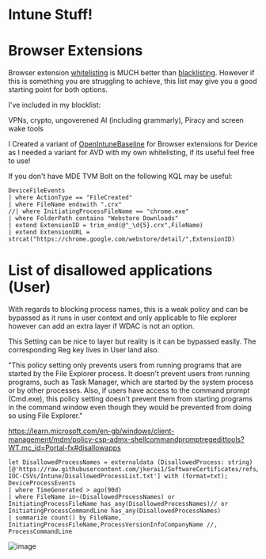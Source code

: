 # Intune Stuff!  

# Browser Extensions 
Browser extension [whitelisting](https://github.com/jkerai1/SoftwareCertificates/blob/main/Bulk-IOC-CSVs/Intune/WhitelistedExtensionIDs.md) is MUCH better than [blacklisting](https://github.com/jkerai1/SoftwareCertificates/blob/main/Bulk-IOC-CSVs/Intune/Intune%20Browser%20Extension_IDs_the_user_should_be_prevented_from_installing.csv). However if this is something you are struggling to achieve, this list may give you a good starting point for both options.  

I've included in my blocklist:  

VPNs, crypto, ungoverened AI (including grammarly), Piracy and screen wake tools 

I Created a variant of [OpenIntuneBaseline](https://github.com/SkipToTheEndpoint/OpenIntuneBaseline/blob/main/WINDOWS/IntuneManagement/SettingsCatalog/Win%20-%20OIB%20-%20Microsoft%20Edge%20-%20U%20-%20Extensions%20-%20v3.1.json) for Browser extensions for Device as I needed a variant for AVD with my own whitelisting, if its useful feel free to use!

If you don't have MDE TVM Bolt on the following KQL may be useful:

```
DeviceFileEvents
| where ActionType == "FileCreated"
| where FileName endswith ".crx"
//| where InitiatingProcessFileName == "chrome.exe"
| where FolderPath contains "Webstore Downloads"
| extend ExtensionID = trim_end(@"_\d{5}.crx",FileName)
| extend ExtensionURL = strcat("https://chrome.google.com/webstore/detail/",ExtensionID)
```

# List of disallowed applications (User)

With regards to blocking process names, this is a weak policy and can be bypassed as it runs in user context and only applicable to file explorer however can add an extra layer if WDAC is not an option.

This Setting can be nice to layer but reality is it can be bypassed easily. The corresponding Reg key lives in User land also.    

"This policy setting only prevents users from running programs that are started by the File Explorer process. It doesn't prevent users from running programs, such as Task Manager, which are started by the system process or by other processes. Also, if users have access to the command prompt (Cmd.exe), this policy setting doesn't prevent them from starting programs in the command window even though they would be prevented from doing so using File Explorer."  

https://learn.microsoft.com/en-gb/windows/client-management/mdm/policy-csp-admx-shellcommandpromptregedittools?WT.mc_id=Portal-fx#disallowapps

```
let DisallowedProcessNames = externaldata (DisallowedProcess: string) [@'https://raw.githubusercontent.com/jkerai1/SoftwareCertificates/refs/heads/main/Bulk-IOC-CSVs/Intune/DisallowedProcessList.txt'] with (format=txt);
DeviceProcessEvents
| where TimeGenerated > ago(90d)
| where FileName in~(DisallowedProcessNames) or InitiatingProcessFileName has_any(DisallowedProcessNames)// or InitiatingProcessCommandLine has_any(DisallowedProcessNames)
| summarize count() by FileName, InitiatingProcessFileName,ProcessVersionInfoCompanyName //, ProcessCommandLine

```

![image](https://github.com/user-attachments/assets/13c0059d-af09-430a-818a-8862d3664895)

